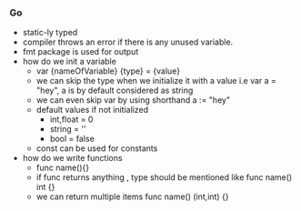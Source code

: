 ### Go

 - static-ly typed
 - compiler throws an error if there is any unused variable.
 - fmt package is used for output 
 - how do we init a variable
    - var {nameOfVariable} {type} = {value}
    - we can skip the type when we initialize it with a value 
      i.e  var a = "hey", a is by default considered as string
    - we can even skip var by using shorthand
      a := "hey"
    - default values if not initialized 
       - int,float = 0
       - string = ''
       - bool  = false
    - const can be used for constants
- how do we write functions 
  - func name(){}
  - if func returns anything , type should be mentioned like
    func name() int {}
  - we can return multiple items
    func name() (int,int) {} 
   


